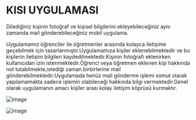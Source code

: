 # KISI UYGULAMASI 
 Dilediğiniz kişinin fotoğraf ve kişisel bilgilerini ekleyebileceğiniz aynı zamanda mail gönderebileceğiniz mobil uygulama.

Uygulamamız öğrenciler ile öğretmenler arasında kolayca iletişime geçebilmek için tasarlanmıştır.Uygulamamıza kişiler eklenebilmektedir ve bu kişilerin iletişim bilgileri kaydedilmektedir.Kişinin fotoğrafı eklenirken kullanıcıdan izin istenmektedir.Öğrenci veya öğretmen eklenen kişi hakkında not tutabilmekte,istediği zaman birbirlerine mail gönderebilmektedir.Uygulamada henüz mail gönderme işlemi somut olarak yapılamamakta sadece işlemin olabileceği hakkında bilgi vermektedir.Genel olarak uygulamanın amacı kişiler arası kolay iletişim köprüsü kurmaktır.

![image](https://user-images.githubusercontent.com/75332138/153491338-f6baf70c-71a2-4ecf-9044-1a70a96b27aa.png)


![image](https://user-images.githubusercontent.com/75332138/153491260-3ef6ee14-7a07-4117-97f7-7d6dd2601d49.png) 
